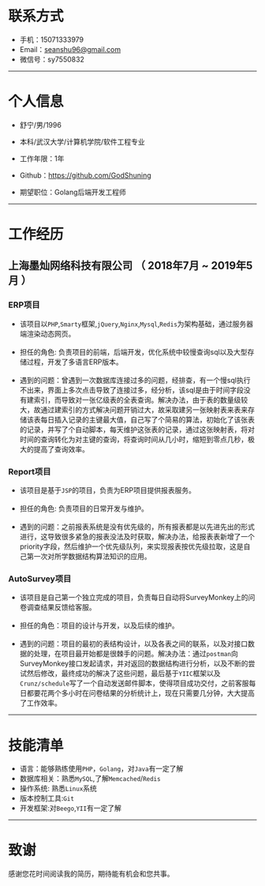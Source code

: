 
# 联系方式
- 手机：15071333979
- Email：seanshu96@gmail.com 
- 微信号：sy7550832

---

# 个人信息

- 舒宁/男/1996 
- 本科/武汉大学/计算机学院/软件工程专业 
- 工作年限：1年
- Github：https://github.com/GodShuning 

- 期望职位：Golang后端开发工程师


---

# 工作经历

## 上海墨灿网络科技有限公司 （ 2018年7月 ~ 2019年5月 ）

### ERP项目 
- 该项目以`PHP`,`Smarty`框架,`jQuery`,`Nginx`,`Mysql`,`Redis`为架构基础，通过服务器端渲染动态网页。<br><br>
- 担任的角色: 负责项目的前端，后端开发，优化系统中较慢查询sql以及大型存储过程，开发了多语言ERP版本。<br><br>
- 遇到的问题：曾遇到一次数据库连接过多的问题，经排查，有一个慢sql执行不出来，界面上多次点击导致了连接过多，经分析，该sql是由于时间字段没有建索引，而导致对一张亿级表的全表查询。解决办法，由于表的数量级较大，故通过建索引的方式解决问题开销过大，故采取建另一张映射表来表来存储该表每日插入记录的主键最大值，自己写了个简易的算法，初始化了该张表的记录，并写了个自动脚本，每天维护这张表的记录，通过这张映射表，将对时间的查询转化为对主键的查询，将查询时间从几小时，缩短到零点几秒，极大的提高了查询效率。


### Report项目 
- 该项目是基于`JSP`的项目，负责为ERP项目提供报表服务。<br><br>
- 担任的角色: 负责项目的日常开发与维护。<br><br>
- 遇到的问题：之前报表系统是没有优先级的，所有报表都是以先进先出的形式进行，这导致很多紧急的报表没法及时获取，解决办法，给报表表新增了一个priority字段，然后维护一个优先级队列，来实现报表按优先级拉取，这是自己第一次对所学数据结构算法知识的应用。

### AutoSurvey项目
- 该项目是自己第一个独立完成的项目，负责每日自动将SurveyMonkey上的问卷调查结果反馈给客服。<br><br>
- 担任的角色：项目的设计与开发，以及后续的维护。<br><br>
- 遇到的问题：项目的最初的表结构设计，以及各表之间的联系，以及对接口数据的处理，在项目最开始都是很棘手的问题。解决办法：通过`postman`向SurveyMonkey接口发起请求，并对返回的数据结构进行分析，以及不断的尝试然后修改，最终成功的解决了这些问题，最后基于`YIIC`框架以及`Crunz/schedule`写了一个自动发送邮件脚本，使得项目成功交付，之前客服每日都要花两个多小时在问卷结果的分析统计上，现在只需要几分钟，大大提高了工作效率。

---
# 技能清单
- 语言：能够熟练使用`PHP`，`Golang`，对`Java`有一定了解
- 数据库相关：熟悉`MySQL`,了解`Memcached`/`Redis` 
- 操作系统: 熟悉`Linux`系统
- 版本控制工具:`Git`
- 开发框架:对`Beego`,`YII`有一定了解
---
# 致谢
感谢您花时间阅读我的简历，期待能有机会和您共事。


